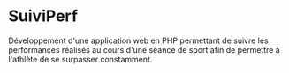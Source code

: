 # SuiviPerf
Développement d'une application web en PHP permettant de suivre les performances réalisés au cours d'une séance de sport afin de permettre à l'athlète de se surpasser constamment.

